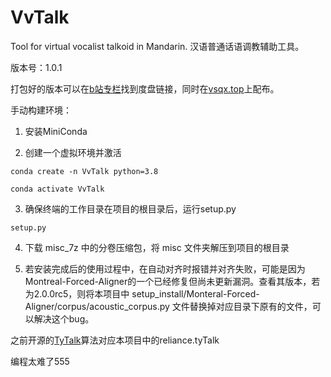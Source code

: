 # VvTalk
Tool for virtual vocalist talkoid in Mandarin. 汉语普通话语调教辅助工具。

版本号：1.0.1

打包好的版本可以在[b站专栏](https://space.bilibili.com/15114289/article)找到度盘链接，同时在[vsqx.top](https://www.vsqx.top/)上配布。

手动构建环境：

1. 安装MiniConda

2. 创建一个虚拟环境并激活

```
conda create -n VvTalk python=3.8

conda activate VvTalk
```

3. 确保终端的工作目录在项目的根目录后，运行setup.py

`setup.py`

4. 下载 misc_7z 中的分卷压缩包，将 misc 文件夹解压到项目的根目录

5. 若安装完成后的使用过程中，在自动对齐时报错并对齐失败，可能是因为Montreal-Forced-Aligner的一个已经修复但尚未更新漏洞。查看其版本，若为2.0.0rc5，则将本项目中 setup_install/Monteral-Forced-Aligner/corpus/acoustic_corpus.py 文件替换掉对应目录下原有的文件，可以解决这个bug。


之前开源的[TyTalk](https://github.com/GalaxieT/TyTalk)算法对应本项目中的reliance.tyTalk


编程太难了555
